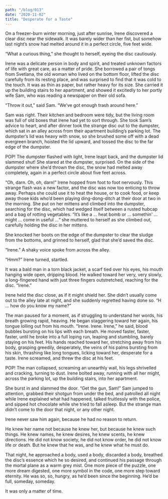 ```yaml
---
path: "/blog/013"
date: "2020-11-02"
title: "Desperate for a Taste"
---
```


On a freezer-burn winter morning, just after sunrise, Irene discovered a clear disc near the sidewalk. It was barely wider than her fist, but somehow last night’s snow had melted around it in a perfect circle, five feet wide.

“What a curious thing,” she thought to herself, eyeing the disc cautiously.

Irene was a delicate person in body and spirit, and treated unknown factors of life with great care, as a matter of pride. She borrowed a pair of tongs from Svetlana, the old woman who lived on the bottom floor, lifted the disc carefully from its resting place, and was surprised to find that it was cold to the touch. It was as thin as paper, but rather heavy for its size. She carried it up the building stairs to her apartment, and showed it excitedly to her portly wife Sam, who was reading a newspaper on their old sofa.

“Throw it out,” said Sam. “We’ve got enough trash around here.”

Sam was right. Their kitchen and bedroom were tidy, but the living room was full of old boxes that Irene had yet to sort through. She took Sam’s advice to heart, and after dinner took the strange disc out to the dumpster, which sat in an alley across from their apartment building’s parking lot. The dumpster’s lid was heavy with snow, so she brushed some off with a dead evergreen branch, hoisted the lid upward, and tossed the disc to the far edge of the dumpster.

POP! The dumpster flashed with light, Irene leapt back, and the dumpster lid slammed shut! She stared at the dumpster, surprised. On the side of the dumpster where she’d thrown the disc, the snow had melted away completely, again in a perfect circle about five feet across.

“Oh, darn. Oh, oh, darn!” Irene hopped from foot to foot nervously. This strange flash was a new factor, and the disc was now too enticing to throw away. Perhaps she could use it to heat the house, or to cook food, or keep away those kids who’d been playing ding-dong-ditch at their door at two in the morning. She put on her mittens and climbed into the dumpster, searching for the disc, which had wedged itself between a rusted hubcap and a bag of rotting vegetables. “It’s like a … heat bomb or … somethin' … might … come in useful …“ she muttered to herself as she climbed out, carefully holding the disc in her mittens.

She knocked her boots on the edge of the dumpster to clear the sludge from the bottoms, and grinned to herself, glad that she’d saved the disc.

“Irene.” A shaky voice spoke from across the alley.

“Hmm?” Irene turned, startled.

It was a bald man in a torn black jacket, a scarf tied over his eyes, his mouth hanging wide open, dripping blood. He walked toward her very, very slowly, a long-fingered hand with just three fingers outstretched, reaching for the disc. “Irene.”

Irene held the disc close, as if it might shield her. She didn’t usually come out to the alley late at night, and she suddenly regretted having done so. “H … how do you know my name?”

The man paused for a moment, as if struggling to understand her words, his breath growing rapid, heaving. He began staggering toward her again, his tongue lolling out from his mouth. “Irene. Irene. Irene,” he said, blood bubbles bursting on his lips with each breath. He moved faster, faster, faster, until he broke into a full loping run, leaping and stumbling, barely staying on his feet. His hands reached toward her, stretching away from his body, grasping greedily, desperately, the veins of his palms bursting from his skin, thrashing like long tongues, licking toward her, desperate for a taste. Irene screamed, and threw the disc at his feet.

POP! The man collapsed, screaming an unearthly wail, his legs shrivelled and cracking, turning to dust. Irene bolted away, running with all her might, across the parking lot, up the building stairs, into her apartment.

She burst in and slammed the door. “Get the gun, Sam!” Sam jumped to attention, grabbed their shotgun from under the bed, and patrolled all night while Irene explained what had happened, talked fruitlessly with the police, and sipped hot chocolate while she tried to fall asleep. But the strange man didn’t come to the door that night, or any other night.

Irene never saw him again, because he had no reason to return.

He knew her name not because he knew her, but because he knew such things. He knew names, he knew desires, he knew scents, he knew directions. He did not know society, he did not know order, he did not know life or death. But he knew that he was, and he knew what he must do.

That night, he approached a body, used a body, discarded a body, breathed the disc’s essence which he so desired, and continued his passage through the mortal plane as a warm grey mist. One more piece of the puzzle, one more dream digested, one more symbol in the code, one more step toward eternity. He was so, so, hungry, as he’d been since the beginning. He’d be full, someday, someday.

It was only a matter of time.
